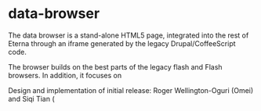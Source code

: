 # data-browser
The data browser is a stand-alone HTML5 page, integrated into the rest of Eterna through an iframe generated by the legacy Drupal/CoffeeScript code.

The browser builds on the best parts of the legacy flash and Flash browsers.  In addition, it focuses on





Design and implementation of initial release: Roger Wellington-Oguri (Omei) and Siqi Tian ( 
